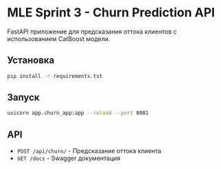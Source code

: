 # MLE Sprint 3 - Churn Prediction API

FastAPI приложение для предсказания оттока клиентов с использованием CatBoost модели.

## Установка

```bash
pip install -r requirements.txt
```

## Запуск

```bash
uvicorn app.churn_app:app --reload --port 8081
```

## API

- `POST /api/churn/` - Предсказание оттока клиента
- `GET /docs` - Swagger документация